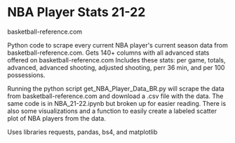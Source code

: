# NBA Player Stats 21-22
basketball-reference.com

Python code to scrape every current NBA player's current season data from basketball-reference.com. 
Gets 140+ columns with all advanced stats offered on basketball-reference.com
Includes these stats: per game, totals, advanced, advanced shooting, adjusted shooting, perr 36 min, and per 100 possessions.

Running the python script get_NBA_Player_Data_BR.py will scrape the data from basketball-reference.com and download a .csv file with the data.
The same code is in NBA_21-22.ipynb but broken up for easier reading. There is also some visualizations and a function to easily create a labeled scatter plot of NBA players from the data.

Uses libraries requests, pandas, bs4, and matplotlib
